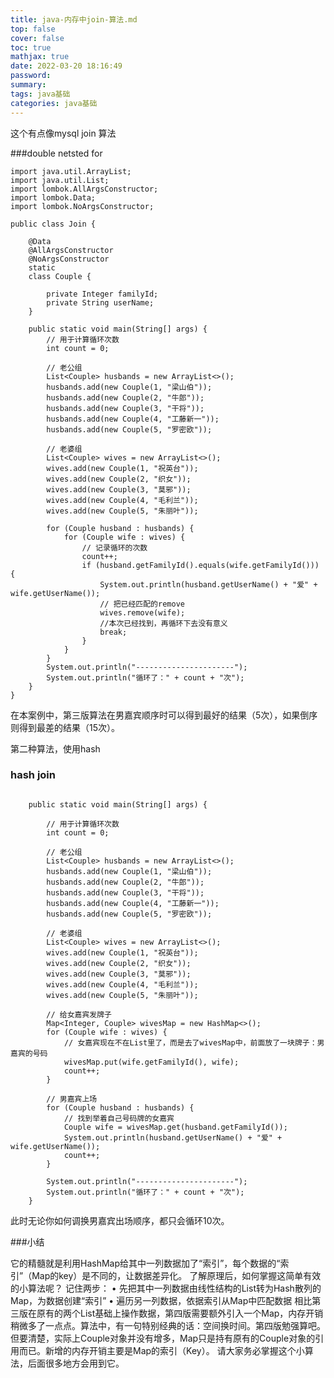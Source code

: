 ```yaml
---
title: java-内存中join-算法.md
top: false
cover: false
toc: true
mathjax: true
date: 2022-03-20 18:16:49
password:
summary:
tags: java基础
categories: java基础
---
```

这个有点像mysql join 算法

###double netsted for
~~~
import java.util.ArrayList;
import java.util.List;
import lombok.AllArgsConstructor;
import lombok.Data;
import lombok.NoArgsConstructor;

public class Join {

    @Data
    @AllArgsConstructor
    @NoArgsConstructor
    static
    class Couple {

        private Integer familyId;
        private String userName;
    }

    public static void main(String[] args) {
        // 用于计算循环次数
        int count = 0;

        // 老公组
        List<Couple> husbands = new ArrayList<>();
        husbands.add(new Couple(1, "梁山伯"));
        husbands.add(new Couple(2, "牛郎"));
        husbands.add(new Couple(3, "干将"));
        husbands.add(new Couple(4, "工藤新一"));
        husbands.add(new Couple(5, "罗密欧"));

        // 老婆组
        List<Couple> wives = new ArrayList<>();
        wives.add(new Couple(1, "祝英台"));
        wives.add(new Couple(2, "织女"));
        wives.add(new Couple(3, "莫邪"));
        wives.add(new Couple(4, "毛利兰"));
        wives.add(new Couple(5, "朱丽叶"));

        for (Couple husband : husbands) {
            for (Couple wife : wives) {
                // 记录循环的次数
                count++;
                if (husband.getFamilyId().equals(wife.getFamilyId())) {
                    System.out.println(husband.getUserName() + "爱" + wife.getUserName());
                    // 把已经匹配的remove
                    wives.remove(wife);
                    //本次已经找到，再循环下去没有意义
                    break;
                }
            }
        }
        System.out.println("----------------------");
        System.out.println("循环了：" + count + "次");
    }
}
~~~

在本案例中，第三版算法在男嘉宾顺序时可以得到最好的结果（5次），如果倒序则得到最差的结果（15次）。



第二种算法，使用hash

### hash join
~~~

    public static void main(String[] args) {

        // 用于计算循环次数
        int count = 0;

        // 老公组
        List<Couple> husbands = new ArrayList<>();
        husbands.add(new Couple(1, "梁山伯"));
        husbands.add(new Couple(2, "牛郎"));
        husbands.add(new Couple(3, "干将"));
        husbands.add(new Couple(4, "工藤新一"));
        husbands.add(new Couple(5, "罗密欧"));

        // 老婆组
        List<Couple> wives = new ArrayList<>();
        wives.add(new Couple(1, "祝英台"));
        wives.add(new Couple(2, "织女"));
        wives.add(new Couple(3, "莫邪"));
        wives.add(new Couple(4, "毛利兰"));
        wives.add(new Couple(5, "朱丽叶"));

        // 给女嘉宾发牌子
        Map<Integer, Couple> wivesMap = new HashMap<>();
        for (Couple wife : wives) {
            // 女嘉宾现在不在List里了，而是去了wivesMap中，前面放了一块牌子：男嘉宾的号码
            wivesMap.put(wife.getFamilyId(), wife);
            count++;
        }

        // 男嘉宾上场
        for (Couple husband : husbands) {
            // 找到举着自己号码牌的女嘉宾
            Couple wife = wivesMap.get(husband.getFamilyId());
            System.out.println(husband.getUserName() + "爱" + wife.getUserName());
            count++;
        }

        System.out.println("----------------------");
        System.out.println("循环了：" + count + "次");
    }
~~~

此时无论你如何调换男嘉宾出场顺序，都只会循环10次。

###小结


它的精髓就是利用HashMap给其中一列数据加了“索引”，每个数据的“索引”（Map的key）是不同的，让数据差异化。
了解原理后，如何掌握这简单有效的小算法呢？
记住两步：
• 先把其中一列数据由线性结构的List转为Hash散列的Map，为数据创建“索引”
• 遍历另一列数据，依据索引从Map中匹配数据
相比第三版在原有的两个List基础上操作数据，第四版需要额外引入一个Map，内存开销稍微多了一点点。算法中，有一句特别经典的话：空间换时间。第四版勉强算吧。但要清楚，实际上Couple对象并没有增多，Map只是持有原有的Couple对象的引用而已。新增的内存开销主要是Map的索引（Key）。
请大家务必掌握这个小算法，后面很多地方会用到它。
